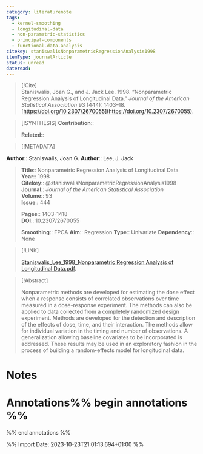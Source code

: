 ```yaml
---
category: literaturenote
tags:
  - kernel-smoothing
  - longitudinal-data
  - non-parametric-statistics
  - principal-components
  - functional-data-analysis
citekey: staniswalisNonparametricRegressionAnalysis1998
itemType: journalArticle
status: unread
dateread:
---
```


> [!Cite]  
> Staniswalis, Joan G., and J. Jack Lee. 1998. “Nonparametric Regression Analysis of Longitudinal Data.” _Journal of the American Statistical Association_ 93 (444): 1403–18. [https://doi.org/10.2307/2670055](https://doi.org/10.2307/2670055).

> [!SYNTHESIS] 
>**Contribution**::
>
>**Related**:: 
>

> [!METADATA]  
>
**Author**:: Staniswalis, Joan G.
**Author**:: Lee, J. Jack<br>
> **Title**:: Nonparametric Regression Analysis of Longitudinal Data    
> **Year**:: 1998     
> **Citekey**:: @staniswalisNonparametricRegressionAnalysis1998    
>**Journal**:: *Journal of the American Statistical Association*    
>**Volume**:: 93    
>**Issue**:: 444     
>    
>    
>     
> **Pages**:: 1403-1418    
>**DOI**:: 10.2307/2670055    
>
>**Smoothing**:: FPCA
>**Aim**:: Regression
>**Type**:: Univariate
>**Dependency**:: None

> [!LINK] 
>
> [Staniswalis_Lee_1998_Nonparametric Regression Analysis of Longitudinal Data.pdf](file:///Users/steven/Library/CloudStorage/GoogleDrive-steven.golovkine@ul.ie/My%20Drive/bibliography/Journal%20of%20the%20American%20Statistical%20Association/1998/Staniswalis_Lee_1998_Nonparametric%20Regression%20Analysis%20of%20Longitudinal%20Data.pdf).

>[!Abstract]
>
>Nonparametric methods are developed for estimating the dose effect when a response consists of correlated observations over time measured in a dose-response experiment. The methods can also be applied to data collected from a completely randomized design experiment. Methods are developed for the detection and description of the effects of dose, time, and their interaction. The methods allow for individual variation in the timing and number of observations. A generalization allowing baseline covariates to be incorporated is addressed. These results may be used in an exploratory fashion in the process of building a random-effects model for longitudinal data.
>>


# Notes<br>
# Annotations%% begin annotations %%  
 
  
%% end annotations %%

%% Import Date: 2023-10-23T21:01:13.694+01:00 %%
